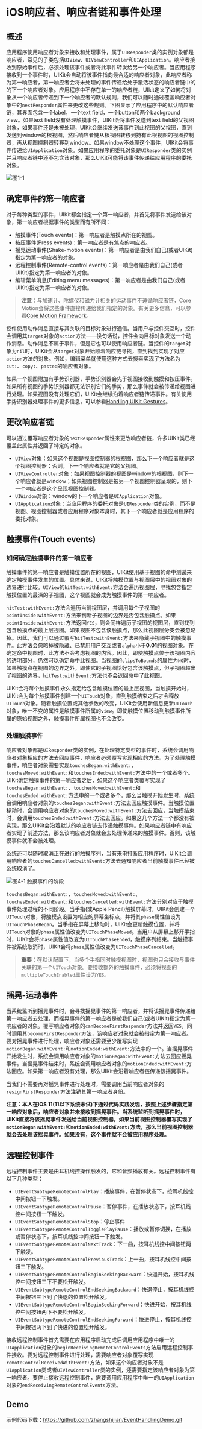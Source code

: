 
# iOS响应者、响应者链和事件处理

## 概述

应用程序使用响应者对象来接收和处理事件，属于`UIResponder`类的实例对象都是响应者，常见的子类包括`UIView`、`UIViewController`和`UIApplication`。响应者接收到原始事件后，必须处理该事件或者将此事件转发给另一个响应者。当应用程序接收到一个事件时，UIKit会自动将该事件指向最合适的响应者对象，此响应者称为第一响应者，第一响应者会将未处理的事件传递给处于激活状态的响应者链中的的下一个响应者对象。应用程序中不存在单一的响应者链，UIkit定义了如何将对象从一个响应者传递到下一个响应者的默认规则，我们可以随时通过覆盖响应者对象中的`nextResponder`属性来更改这些规则。下图显示了应用程序中的默认响应者链，其界面包含一个label，一个text field，一个button和两个background view。如果text field没有处理触摸事件，UIKit会将事件发送到text field的父视图对象，如果事件还是未被处理，UIKit会继续发送该事件到此视图的父视图，直到发送到window的根视图，然后响应者链从根视图转移到持有此根视图的视图控制器，再从视图控制器转移到window。如果window不处理这个事件，UIKit会将事件传递给`UIApplication`对象。如果应用程序的委托对象是`UIResponder`类的实例并且响应者链中还不包含该对象，那么UiKit可能将该事件传递给应用程序的委托对象。

![图1-1](https://docs-assets.developer.apple.com/published/7c21d852b9/f17df5bc-d80b-4e17-81cf-4277b1e0f6e4.png)

## 确定事件的第一响应者

对于每种类型的事件，UIKit都会指定一个第一响应者，并首先将事件发送给该对象，第一响应者根据事件的类型而有所不同：

- 触摸事件(Touch events)：第一响应者是触摸点所在的视图。
- 按压事件(Press events)：第一响应者是有焦点的响应者。
- 摇晃运动事件(Shake-motion events)：第一响应者是由我们自己(或者UIKit)指定为第一响应者的对象。
- 远程控制事件(Remote-control events)：第一响应者是由我们自己(或者UIKit)指定为第一响应者的对象。
- 编辑菜单消息(Editing menu messages)：第一响应者是由我们自己(或者UIKit)指定为第一响应者的对象。

> **注意**：与加速计、陀螺仪和磁力计相关的运动事件不遵循响应者链，Core Motion会将这些事件直接传递给我们指定的对象。有关更多信息，可以参看[Core Motion Framework](https://developer.apple.com/library/content/documentation/Miscellaneous/Conceptual/iPhoneOSTechOverview/CoreServicesLayer/CoreServicesLayer.html#//apple_ref/doc/uid/TP40007898-CH10-SW27)。

控件使用动作消息直接与其关联的目标对象进行通信。当用户与控件交互时，控件会调用其`target`对象的`action`方法——换句话说，控件会向目标对象发送一个动作消息。动作消息不属于事件，但是它也可以使用响应者链。当控件的`target`对象为`nil`时，UIKit会从`target`对象开始顺着响应链寻找，直到找到实现了对应`action`方法的对象。例如，编辑菜单就使用这种方式去搜索实现了方法名为`cut:`、`copy:`、`paste:`的响应者对象。

如果一个视图附加有手势识别器，手势识别器会先于视图接收到触摸和按压事件。如果所有视图的手势识别器都无法识别它们的手势，那么事件就会被传递给视图进行处理。如果视图没有处理它们，UIKit会继续沿着响应者链传递事件。有关使用手势识别器处理事件的更多信息，可以参看[Handling UIKit Gestures](https://developer.apple.com/documentation/uikit/touches_presses_and_gestures/handling_uikit_gestures)。


## 更改响应者链

可以通过覆写响应者对象的`nextResponder`属性来更改响应者链，许多UIKit类已经覆盖此属性并返回了特定的对象。

- `UIView`对象：如果这个视图是视图控制器的根视图，那么下一个响应者就是这个视图控制器；否则，下一个响应者就是它的父视图。
- `UIViewController`对象：如果视图控制器的视图是window的根视图，则下一个响应者就是window；如果视图控制器是被另一个视图控制器呈现的，则下一个响应者是这个呈现视图控制器。
- `UIWindow`对象：window的下一个响应者是`UIApplication`对象。
- `UIApplication`对象：当应用程序的委托对象是`UIResponder`类的实例，而不是视图、视图控制器或者应用程序对象本身时，其下一个响应者就是应用程序的委托对象。



## 触摸事件(Touch events)

### 如何确定触摸事件的第一响应者

触摸事件的第一响应者是触摸位置所在的视图，UIKit使用基于视图的命中测试来确定触摸事件发生的位置。具体来说，UIKit将触摸位置与视图层中的视图对象的边界进行比较。`UIView`的`hitTest:withEvent:`方法会遍历视图层，寻找包含指定触摸位置的最深的子视图，这个视图就会成为触摸事件的第一响应者。

`hitTest:withEvent:`方法会遍历当前视图层，并调用每个子视图的`pointInside:withEvent:`方法来判断子视图的边界是否包含触摸点。如果`pointInside:withEvent:`方法返回`YES`，则会同样遍历子视图的视图层，直到找到包含触摸点的最上层视图。如果视图不包含该触摸点，那么此视图层分支会被忽略掉。因此，我们可以通过覆写`hitTest:withEvent:`方法来隐藏子视图中的触摸事件。此方法会忽略掉被隐藏、已禁用用户交互或者`alpha`小于**0.01**的视图对象。在确定命中视图时，此方法不会考虑视图的内容。因此，即使触摸点位于该视图内容的透明部分，仍然可以确定命中此视图。当视图的`clipsToBounds`的属性为`NO`时，如果触摸点在视图的边界之外，即使它的子视图恰好包含该触摸点，但子视图超出了视图的边界，`hitTest:withEvent:`方法也不会返回命中了此视图。

UIKit会将每个触摸事件永久指定给包含触摸位置的最上层视图，当触摸开始时，UIKit会为每个触摸事件创建一个`UITouch`对象，直到触摸结束之后才会释放`UITouch`对象。随着触摸位置或其他参数的改变，UIKit会使用新信息更新`UITouch`对象，唯一不变的属性是触摸事件所属的`view`。即使触摸位置移动到触摸事件所属的原始视图之外，触摸事件所属视图也不会改变。

### 处理触摸事件

响应者对象都是`UIResponder`类的实例，在处理特定类型的事件时，系统会调用响应者对象相应的方法去回应事件，响应者必须覆写实现相应的方法。为了处理触摸事件，响应者对象需要实现`touchesBegan:withEvent:`、`touchesMoved:withEvent:`和`touchesEnded:withEvent:`方法中的一个或者多个。UIKit确定触摸事件的第一响应者之后，如果这个响应者类覆写实现了`touchesBegan:withEvent:`、`touchesMoved:withEvent:`和`touchesEnded:withEvent:`方法中的一个或者多个，那么当触摸开始发生时，系统会调用响应者对象的`touchesBegan:withEvent:`方法去回应触摸事件。当触摸位置移动时，会调用响应者对象的`touchesMoved:withEvent:`方法去回应，当触摸结束时，会调用`touchesEnded:withEvent:`方法去回应。如果这几个方法一个都没有被实现，那么UIKit会沿着默认的响应者链去传递触摸事件。如果响应者链中有响应者实现了前述方法，那么该响应者对象就会去处理传递来的触摸事件。否则，该触摸事件就不会被处理。

系统还可以随时取消正在进行的触摸序列，当有来电打断应用程序时，UIKit会调用响应者的`touchesCancelled:withEvent:`方法去通知响应者当前触摸事件已经被系统取消了。

![图4-1 触摸事件的阶段](https://docs-assets.developer.apple.com/published/7c21d852b9/08b952fe-6f46-41eb-8b8a-4830c1d48842.png)

`touchesBegan:withEvent:`、`touchesMoved:withEvent:`、`touchesEnded:withEvent:`和`touchesCancelled:withEvent:`方法分别对应于触摸事件处理过程的不同阶段。当手指(或Apple Pencil)触摸屏幕时，UIKit会创建一个`UITouch`对象，将触摸点设置为相应的屏幕坐标点，并将其`phase`属性值设为`UITouchPhaseBegan`。当手指在屏幕上移动时，UIKit会更新触摸位置，并将`UITouch`对象的`phase`属性值改变为`UITouchPhaseMoved`。当用户从屏幕上移开手指时，UIKit会将`phase`属性值改变为`UITouchPhaseEnded`，触摸序列结束。当触摸事件被系统取消时，UIKit会将`phase`属性值改变为`UITouchPhaseCancelled`。

> **重要**：在默认配置下，当多个手指同时触摸视图时，视图也只会接收与事件关联的第一个`UITouch`对象。要接收额外的触摸事件，必须将视图的`multipleTouchEnabled`属性设为`YES`。


## 摇晃-运动事件

当系统监听到摇晃事件时，会寻找摇晃事件的第一响应者，并将该摇晃事件传递给第一响应者去处理，而摇晃事件的第一响应者是被我们自己(或者UIKit)指定为第一响应者的对象。覆写响应者对象的`canBecomeFirstResponder`方法并返回`YES`，同时调用其`becomeFirstResponder`方法，该响应者对象就会被指定为第一响应者。要对摇晃事件进行处理，响应者对象还需要至少覆写实现`motionBegan:withEvent:`和`motionEnded:withEvent:`方法中的一个。当摇晃事件开始发生时，系统会调用响应者对象的`motionBegan:withEvent:`方法去回应摇晃事件。当摇晃事件结束时，系统会调用响应者对象的`motionEnded:withEvent:`方法回应。如果第一响应者没有处理，那么UIKit会沿着响应者链传递该摇晃事件。

当我们不需要再对摇晃事件进行处理时，需要调用当前响应者对象的`resignFirstResponder`方法注销其第一响应者身份。

**注意：本人在iOS 11(11以下系统未试)下通过代码实践发现，按照上述步骤指定第一响应对象后，响应者对象并未接收到摇晃事件。当系统监听到摇晃事件时，UIKit直接将该摇晃事件发送给当前视图控制器，如果当前视图控制器覆写实现了`motionBegan:withEvent:`和`motionEnded:withEvent:`方法，那么当前视图控制器就会去处理该摇晃事件。如果没有，这个事件就不会被应用程序处理。**


## 远程控制事件

远程控制事件主要是由耳机线控操作触发的，它和音频播放有关。远程控制事件有以下几种类型：

- `UIEventSubtypeRemoteControlPlay`：播放事件，在暂停状态下，按耳机线控中间按钮一下触发。
- `UIEventSubtypeRemoteControlPause`：暂停事件，在播放状态下，按耳机线控中间按钮一下触发。
- `UIEventSubtypeRemoteControlStop`：停止事件
- `UIEventSubtypeRemoteControlTogglePlayPause`：播放或暂停切换，在播放或暂停状态下，按耳机线控中间按钮一下触发。
- `UIEventSubtypeRemoteControlNextTrack`：下一曲，按耳机线控中间按钮两下触发。
- `UIEventSubtypeRemoteControlPreviousTrack`：上一曲，按耳机线控中间按钮三下触发。
- `UIEventSubtypeRemoteControlBeginSeekingBackward`：快退开始，按耳机线控中间按钮三下不要松开触发。
- `UIEventSubtypeRemoteControlEndSeekingBackward`：快退停止，按耳机线控中间按钮三下到了快退的位置松开触发。
- `UIEventSubtypeRemoteControlBeginSeekingForward`：快进开始，按耳机线控中间按钮两下不要松开触发。
- `UIEventSubtypeRemoteControlEndSeekingForward`：快进停止，按耳机线控中间按钮两下到了快进的位置松开触发。

接收远程控制事件首先需要在应用程序启动完成后调用应用程序中唯一的`UIApplication`对象的`beginReceivingRemoteControlEvents`方法启用远程控制事件接收。要对远程控制事件进行处理，需要响应者对象覆写实现`remoteControlReceivedWithEvent:`方法，如果这个响应者对象不是`UIApplication`类或者`UIViewController`类的实例，还需要指定该响应者对象为第一响应者。要停止接收远程控制事件，需要调用应用程序中唯一的`UIApplication`对象的`endReceivingRemoteControlEvents`方法。


## Demo

示例代码下载：https://github.com/zhangshijian/EventHandlingDemo.git






